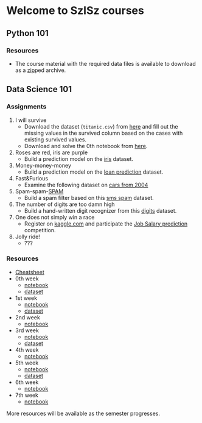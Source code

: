 # Welcome to SzISz courses

## Python 101

### Resources

- The course material with the required data files is available to download as a [zip](https://github.com/fulibacsi/notebooks/raw/master/szisz/python101/resources/python101.zip)ped archive.


## Data Science 101

### Assignments

1. I will survive
	- Download the dataset (`titanic.csv`) from [here](https://raw.githubusercontent.com/fulibacsi/notebooks/master/szisz/ds101/data/titanic.csv) and fill out the missing values in the survived column based on the cases with existing survived values.
	- Download and solve the 0th notebook from [here](https://raw.githubusercontent.com/fulibacsi/notebooks/master/szisz/ds101/DS101_0.ipynb).
2. Roses are red, iris are purple
    - Build a prediction model on the [iris](http://scikit-learn.org/stable/modules/generated/sklearn.datasets.load_iris.html) dataset.
3. Money-money-money
    - Build a prediction model on the [loan prediction](https://raw.githubusercontent.com/fulibacsi/notebooks/master/szisz/ds101/data/loan.csv) dataset.
4. Fast&Furious
    - Examine the following dataset on [cars from 2004](https://raw.githubusercontent.com/fulibacsi/notebooks/master/szisz/ds101/data/04cars.csv)
5. Spam-spam-[SPAM](https://www.youtube.com/watch?v=anwy2MPT5RE)
    - Build a spam filter based on this [sms spam](https://raw.githubusercontent.com/fulibacsi/notebooks/master/szisz/ds101/data/SMSSpamCollection) dataset.
6. The number of digits are too damn high
    - Build a hand-written digit recognizer from this [digits](http://scikit-learn.org/stable/modules/generated/sklearn.datasets.load_digits.html) dataset.
7. One does not simply win a race
    - Register on [kaggle.com](https://www.kaggle.com/?login=true) and participate the [Job Salary prediction](https://www.kaggle.com/c/job-salary-prediction/data) competition.
8. Jolly ride!
    - ???


### Resources

- [Cheatsheet](https://raw.githubusercontent.com/fulibacsi/notebooks/master/szisz/ds101/Cheatsheet.ipynb)
- 0th week
    - [notebook](https://raw.githubusercontent.com/fulibacsi/notebooks/master/szisz/ds101/DS101_0.ipynb)
    - [dataset](https://raw.githubusercontent.com/fulibacsi/notebooks/master/szisz/ds101/data/titanic.csv)
- 1st week
    - [notebook](https://raw.githubusercontent.com/fulibacsi/notebooks/master/szisz/ds101/DS101_1.ipynb)
    - [dataset](https://raw.githubusercontent.com/fulibacsi/notebooks/master/szisz/ds101/data/titanic_full.csv)
- 2nd week
    - [notebook](https://raw.githubusercontent.com/fulibacsi/notebooks/master/szisz/ds101/DS101_2.ipynb)
- 3rd week
    - [notebook](https://raw.githubusercontent.com/fulibacsi/notebooks/master/szisz/ds101/DS101_3.ipynb)
    - [dataset](https://raw.githubusercontent.com/fulibacsi/notebooks/master/szisz/ds101/data/loan.csv)
- 4th week
    - [notebook](https://raw.githubusercontent.com/fulibacsi/notebooks/master/szisz/ds101/DS101_4.ipynb)
- 5th week
    - [notebook](https://raw.githubusercontent.com/fulibacsi/notebooks/master/szisz/ds101/DS101_5.ipynb)
    - [dataset](https://raw.githubusercontent.com/fulibacsi/notebooks/master/szisz/ds101/data/SMSSpamCollection)
- 6th week
    - [notebook](https://raw.githubusercontent.com/fulibacsi/notebooks/master/szisz/ds101/DS101_6.ipynb)
- 7th week
    - [notebook](https://raw.githubusercontent.com/fulibacsi/notebooks/master/szisz/ds101/DS101_7.ipynb)

More resources will be available as the semester progresses.
